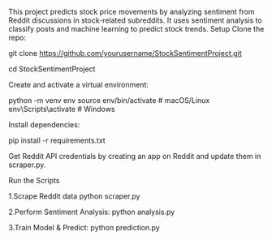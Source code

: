 This project predicts stock price movements by analyzing sentiment from Reddit discussions in stock-related subreddits. It uses sentiment analysis to classify posts and machine learning to predict stock trends.
Setup
Clone the repo:

git clone https://github.com/yourusername/StockSentimentProject.git

cd StockSentimentProject

Create and activate a virtual environment:

python -m venv env
source env/bin/activate   # macOS/Linux
env\Scripts\activate      # Windows

Install dependencies:

pip install -r requirements.txt

Get Reddit API credentials by creating an app on Reddit and update them in scraper.py.

Run the Scripts

1.Scrape Reddit data
python scraper.py

2.Perform Sentiment Analysis:
python analysis.py

3.Train Model & Predict:
python prediction.py


